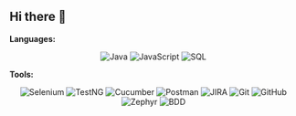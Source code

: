 ## Hi there 👋

**Languages:**

<p align="center">
  <img src="https://img.shields.io/badge/-Java-007396?style=flat&logo=java&logoColor=white" alt="Java" />
  <img src="https://img.shields.io/badge/-JavaScript-F7DF1E?style=flat&logo=javascript&logoColor=black" alt="JavaScript" />
  <img src="https://img.shields.io/badge/-SQL-003B57?style=flat&logo=mysql&logoColor=white" alt="SQL" />
</p>

**Tools:**

<p align="center">
  <img src="https://img.shields.io/badge/-Selenium-43B02A?style=flat&logo=selenium&logoColor=white" alt="Selenium" />
  <img src="https://img.shields.io/badge/-TestNG-E0A500?style=flat&logo=testng&logoColor=white" alt="TestNG" />
  <img src="https://img.shields.io/badge/-Cucumber-00D300?style=flat&logo=cucumber&logoColor=white" alt="Cucumber" />
  <img src="https://img.shields.io/badge/-Postman-FC6C37?style=flat&logo=postman&logoColor=white" alt="Postman" />
  <img src="https://img.shields.io/badge/-JIRA-0052CC?style=flat&logo=jira&logoColor=white" alt="JIRA" />
  <img src="https://img.shields.io/badge/-Git-F05032?style=flat&logo=git&logoColor=white" alt="Git" />
  <img src="https://img.shields.io/badge/-GitHub-181717?style=flat&logo=github&logoColor=white" alt="GitHub" />
  <img src="https://img.shields.io/badge/-Zephyr-0052CC?style=flat&logo=zephyr&logoColor=white" alt="Zephyr" />
  <img src="https://img.shields.io/badge/-BDD-FF69B4?style=flat&logo=behance&logoColor=white" alt="BDD" />
</p>

<!--
**Other Sections:**
**mukta81/mukta81** is a ✨ _special_ ✨ repository because its `README.md` (this file) appears on your GitHub profile.

Here are some ideas to get you started:

- 🔭 I’m currently working on ...
- 🌱 I’m currently learning ...
- 👯 I’m looking to collaborate on ...
- 🤔 I’m looking for help with ...
- 💬 Ask me about ...
- 📫 How to reach me: ...
- 😄 Pronouns: ...
- ⚡ Fun fact: ...
-->

